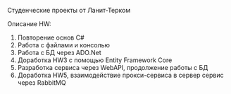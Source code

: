 Студенческие проекты от Ланит-Терком 

Описание HW:
1. Повторение основ C#
2. Работа с файлами и консолью
3. Работа с БД через ADO.Net
4. Доработка HW3 с помощью Entity Framework Core
5. Разработка сервиса через WebAPI, продолжение работы с БД
6. Доработка HW5, взаимодействие прокси-сервиса в сервер сервис через RabbitMQ 
